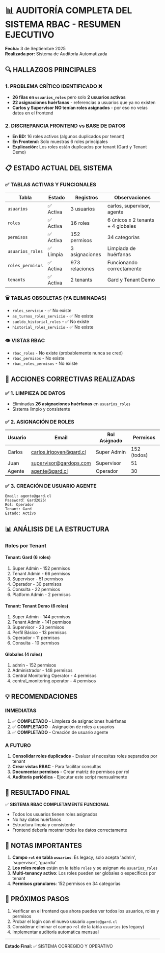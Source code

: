 # 📊 AUDITORÍA COMPLETA DEL SISTEMA RBAC - RESUMEN EJECUTIVO

**Fecha:** 3 de Septiembre 2025  
**Realizada por:** Sistema de Auditoría Automatizada

## 🔍 HALLAZGOS PRINCIPALES

### 1. **PROBLEMA CRÍTICO IDENTIFICADO** ❌
- **26 filas en `usuarios_roles`** pero solo **2 usuarios activos**
- **22 asignaciones huérfanas** - referencias a usuarios que ya no existen
- **Carlos y Supervisor NO tenían roles asignados** - por eso no veías datos en el frontend

### 2. **DISCREPANCIA FRONTEND vs BASE DE DATOS**
- **En BD:** 16 roles activos (algunos duplicados por tenant)
- **En Frontend:** Solo muestras 6 roles principales
- **Explicación:** Los roles están duplicados por tenant (Gard y Tenant Demo)

## 📋 ESTADO ACTUAL DEL SISTEMA

### ✅ **TABLAS ACTIVAS Y FUNCIONALES**

| Tabla | Estado | Registros | Observaciones |
|-------|--------|-----------|---------------|
| `usuarios` | ✅ Activa | 3 usuarios | carlos, supervisor, agente |
| `roles` | ✅ Activa | 16 roles | 6 únicos x 2 tenants + 4 globales |
| `permisos` | ✅ Activa | 152 permisos | 34 categorías |
| `usuarios_roles` | ✅ Limpia | 3 asignaciones | Limpiada de huérfanas |
| `roles_permisos` | ✅ Activa | 973 relaciones | Funcionando correctamente |
| `tenants` | ✅ Activa | 2 tenants | Gard y Tenant Demo |

### 🗑️ **TABLAS OBSOLETAS (YA ELIMINADAS)**
- `roles_servicio` - ✅ No existe
- `as_turnos_roles_servicio` - ✅ No existe  
- `sueldo_historial_roles` - ✅ No existe
- `historial_roles_servicio` - ✅ No existe

### 👁️ **VISTAS RBAC**
- `rbac_roles` - No existe (probablemente nunca se creó)
- `rbac_permisos` - No existe
- `rbac_roles_permisos` - No existe

## 🔧 ACCIONES CORRECTIVAS REALIZADAS

### ✅ **1. LIMPIEZA DE DATOS**
- Eliminadas **26 asignaciones huérfanas** en `usuarios_roles`
- Sistema limpio y consistente

### ✅ **2. ASIGNACIÓN DE ROLES**
| Usuario | Email | Rol Asignado | Permisos |
|---------|-------|--------------|----------|
| Carlos | carlos.irigoyen@gard.cl | Super Admin | 152 (todos) |
| Juan | supervisor@gardops.com | Supervisor | 51 |
| Agente | agente@gard.cl | Operador | 30 |

### ✅ **3. CREACIÓN DE USUARIO AGENTE**
```
Email: agente@gard.cl
Password: Gard2025!
Rol: Operador
Tenant: Gard
Estado: Activo
```

## 📊 ANÁLISIS DE LA ESTRUCTURA

### **Roles por Tenant**

#### **Tenant: Gard** (6 roles)
1. Super Admin - 152 permisos
2. Tenant Admin - 66 permisos
3. Supervisor - 51 permisos
4. Operador - 30 permisos
5. Consulta - 22 permisos
6. Platform Admin - 2 permisos

#### **Tenant: Tenant Demo** (6 roles)
1. Super Admin - 144 permisos
2. Tenant Admin - 141 permisos
3. Supervisor - 23 permisos
4. Perfil Básico - 13 permisos
5. Operador - 11 permisos
6. Consulta - 10 permisos

#### **Globales** (4 roles)
1. admin - 152 permisos
2. Administrador - 148 permisos
3. Central Monitoring Operator - 4 permisos
4. central_monitoring.operator - 4 permisos

## 💡 RECOMENDACIONES

### **INMEDIATAS**
1. ✅ **COMPLETADO** - Limpieza de asignaciones huérfanas
2. ✅ **COMPLETADO** - Asignación de roles a usuarios
3. ✅ **COMPLETADO** - Creación de usuario agente

### **A FUTURO**
1. **Consolidar roles duplicados** - Evaluar si necesitas roles separados por tenant
2. **Crear vistas RBAC** - Para facilitar consultas
3. **Documentar permisos** - Crear matriz de permisos por rol
4. **Auditoría periódica** - Ejecutar este script mensualmente

## 🎯 RESULTADO FINAL

✅ **SISTEMA RBAC COMPLETAMENTE FUNCIONAL**
- Todos los usuarios tienen roles asignados
- No hay datos huérfanos
- Estructura limpia y consistente
- Frontend debería mostrar todos los datos correctamente

## 📝 NOTAS IMPORTANTES

1. **Campo `rol` en tabla `usuarios`**: Es legacy, solo acepta 'admin', 'supervisor', 'guardia'
2. **Los roles reales** están en la tabla `roles` y se asignan via `usuarios_roles`
3. **Multi-tenancy activo**: Los roles pueden ser globales o específicos por tenant
4. **Permisos granulares**: 152 permisos en 34 categorías

## 🚀 PRÓXIMOS PASOS

1. Verificar en el frontend que ahora puedes ver todos los usuarios, roles y permisos
2. Probar el login con el nuevo usuario `agente@gard.cl`
3. Considerar eliminar el campo `rol` de la tabla `usuarios` (es legacy)
4. Implementar auditoría automática mensual

---

**Estado Final:** ✅ SISTEMA CORREGIDO Y OPERATIVO
